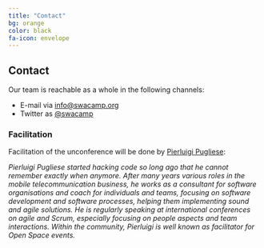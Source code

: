 ```yaml
---
title: "Contact"
bg: orange
color: black
fa-icon: envelope
---
```


## Contact

Our team is reachable as a whole in the following channels:

* E-mail via <info@swacamp.org>
* Twitter as [@swacamp](https://twitter.com/swacamp)

### Facilitation

Facilitation of the unconference will be done by [Pierluigi Pugliese](http://connexxo.com/ueber-uns/pierluigi-pugliese-geschaeftsfuehrer/):

*Pierluigi Pugliese started hacking code so long ago that he cannot remember exactly when anymore.
After many years various roles in the mobile telecommunication business,
he works as a consultant for software organisations and coach for individuals and teams,
focusing on software development and software processes, helping them implementing sound
and agile solutions. He is regularly speaking at international conferences on agile and Scrum,
especially focusing on people aspects and team interactions. Within the community,
Pierluigi is well known as facilitator for Open Space events.*
